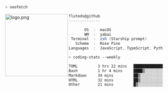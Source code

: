 ```zsh
> neofetch
```

<!--img align="left" src="https://github.com/fluteds.png" alt="logo.png" width="200"/>-->
<img align="left" src="https://external-content.duckduckgo.com/iu/?u=https%3A%2F%2F78.media.tumblr.com%2F975fca5f82161b190efdcaa05ffbd4ec%2Ftumblr_p6q6m9TJF01x3p3jmo1_500.png&f=1&nofb=1" alt="logo.png" width="200"/>

```csharp
fluteds@github
--------------

       OS  :  macOS
       WM  :  yabai
 Terminal  :  zsh (Starship prompt)  
   Scheme  :  Rose Pine  
Languages  :  JavaScript, TypeScript, Python, HTML, CSS  

```

```zsh
> coding-stats --weekly
```

<!--START_SECTION:waka-->

```txt
TOML         3 hrs 22 mins   ██████████████░░░░░░░░░░░   55.87 %
Bash         1 hr 4 mins     ████▒░░░░░░░░░░░░░░░░░░░░   17.93 %
Markdown     34 mins         ██▒░░░░░░░░░░░░░░░░░░░░░░   09.62 %
HTML         32 mins         ██▒░░░░░░░░░░░░░░░░░░░░░░   09.09 %
Other        21 mins         █▒░░░░░░░░░░░░░░░░░░░░░░░   05.89 %
```

<!--END_SECTION:waka-->
